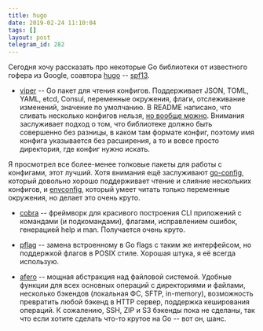 ```yaml
---
title: hugo
date: 2019-02-24 11:10:04
tags: []
layout: post
telegram_id: 282
---
```


Сегодня хочу рассказать про некоторые Go библиотеки от известного гофера из Google, соавтора [hugo](https://github.com/gohugoio/hugo) -- [spf13](https://github.com/spf13).

+ [viper](https://github.com/spf13/viper) -- Go пакет для чтения конфигов. Поддерживает JSON, TOML, YAML, etcd, Consul, переменные окружения, флаги, отслеживание изменений,  значение по умолчанию. В README написано, что сливать несколько конфигов нельзя, [но вообще можно](https://godoc.org/github.com/spf13/viper#MergeConfig). Внимания заслуживает подход о том, что библиотеке должно быть совершенно без разницы, в каком там формате конфиг, поэтому имя конфига указывается без расширения, а то и вовсе просто директория, где конфиг нужно искать.

Я просмотрел все более-менее толковые пакеты для работы с конфигами, этот лучший. Хотя внимания ещё заслуживают [go-config](https://micro.mu/docs/go-config.html), который довольно хорошо поддерживает чтение и слияние нескольких конфигов, и [envconfig](https://github.com/kelseyhightower/envconfig), который умеет читать только переменные окружения, но делает это очень круто.

+ [cobra](https://github.com/spf13/cobra) -- фреймворк для красивого построения CLI приложений с командами (и подкомандами), флагами, исправлением ошибок, генерацией help и man. Получается очень круто.

+ [pflag](https://github.com/spf13/pflag) -- замена встроенному в Go flags с таким же интерфейсом, но поддержкой флагов в POSIX стиле. Хорошая штука, я её всегда использую.

+ [afero](https://github.com/spf13/afero) -- мощная абстракция над файловой системой. Удобные функции для всех основных операций с директориями и файлами, несколько бэкендов (локальная ФС, SFTP, in-memory), возможность превратить любой бэкенд в HTTP сервер, поддержка кеширования операций. К сожалению, SSH, ZIP и S3 бэкенды пока не сделаны, так что если хотите сделать что-то крутое на Go -- вот он, шанс.
